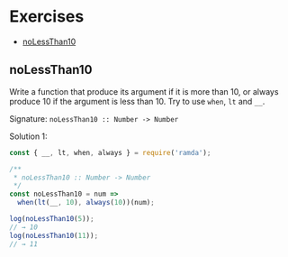 # Exercises

- [noLessThan10](#noLessThan10)

## noLessThan10

Write a function that produce its argument if it is more than 10, or always produce 10 if the argument is less than 10. Try to use `when`, `lt` and `__`.

Signature: `noLessThan10 :: Number -> Number`

Solution 1:

```js
const { __, lt, when, always } = require('ramda');

/**
 * noLessThan10 :: Number -> Number
 */
const noLessThan10 = num =>
  when(lt(__, 10), always(10))(num);

log(noLessThan10(5));
// → 10
log(noLessThan10(11));
// → 11
```

